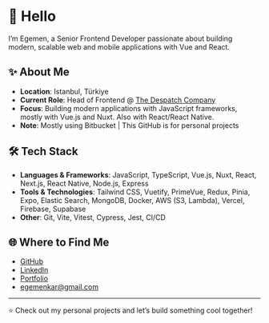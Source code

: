 # 👋 Hello

I’m Egemen, a Senior Frontend Developer passionate about building modern, scalable web and mobile applications with Vue and React.

## ✨ About Me

- **Location**: Istanbul, Türkiye
- **Current Role**: Head of Frontend @ [The Despatch Company](https://thedespatchcompany.com/)
- **Focus**: Building modern applications with JavaScript frameworks, mostly with Vue.js and Nuxt. Also with React/React Native.
- **Note**: Mostly using Bitbucket | This GitHub is for personal projects

## 🛠️ Tech Stack

- **Languages & Frameworks**: JavaScript, TypeScript, Vue.js, Nuxt, React, Next.js, React Native, Node.js, Express
- **Tools & Technologies**: Tailwind CSS, Vuetify, PrimeVue, Redux, Pinia, Expo, Elastic Search, MongoDB, Docker, AWS (S3, Lambda), Vercel, Firebase, Supabase
- **Other**: Git, Vite, Vitest, Cypress, Jest, CI/CD

## 🌐 Where to Find Me

- [GitHub](https://github.com/egemenkar)  
- [LinkedIn](https://linkedin.com/in/egemen-kar)  
- [Portfolio](https://egmn.dev)
- [egemenkar@gmail.com](mailto:egemenkar@gmail.com)  

---
⭐️ Check out my personal projects and let’s build something cool together!
